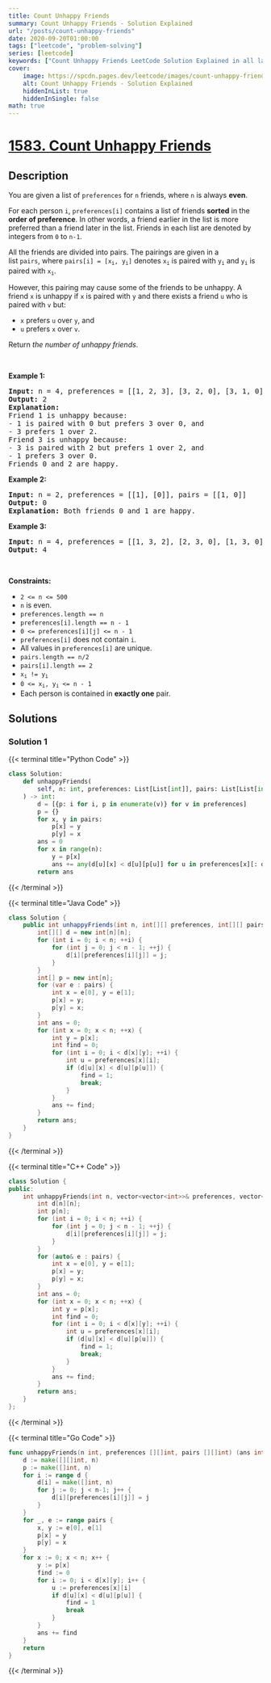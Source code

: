 ```yaml
---
title: Count Unhappy Friends
summary: Count Unhappy Friends - Solution Explained
url: "/posts/count-unhappy-friends"
date: 2020-09-20T01:00:00
tags: ["leetcode", "problem-solving"]
series: [leetcode]
keywords: ["Count Unhappy Friends LeetCode Solution Explained in all languages", "1583", "leetcode question 1583", "Count Unhappy Friends", "LeetCode", "leetcode solution in Python3 C++ Java Go PHP Ruby Swift TypeScript Rust C# JavaScript C", "GeeksforGeeks", "InterviewBit", "Coding Ninjas", "HackerRank", "HackerEarth", "CodeChef", "TopCoder", "AlgoExpert", "freeCodeCamp", "Codeforces", "GitHub", "AtCoder", "Samir Paul"]
cover:
    image: https://spcdn.pages.dev/leetcode/images/count-unhappy-friends.webp
    alt: Count Unhappy Friends - Solution Explained
    hiddenInList: true
    hiddenInSingle: false
math: true
---
```



# [1583. Count Unhappy Friends](https://leetcode.com/problems/count-unhappy-friends)


## Description

<p>You are given a list of&nbsp;<code>preferences</code>&nbsp;for&nbsp;<code>n</code>&nbsp;friends, where <code>n</code> is always <strong>even</strong>.</p>

<p>For each person <code>i</code>,&nbsp;<code>preferences[i]</code>&nbsp;contains&nbsp;a list of friends&nbsp;<strong>sorted</strong> in the <strong>order of preference</strong>. In other words, a friend earlier in the list is more preferred than a friend later in the list.&nbsp;Friends in&nbsp;each list are&nbsp;denoted by integers from <code>0</code> to <code>n-1</code>.</p>

<p>All the friends are divided into pairs.&nbsp;The pairings are&nbsp;given in a list&nbsp;<code>pairs</code>,&nbsp;where <code>pairs[i] = [x<sub>i</sub>, y<sub>i</sub>]</code> denotes <code>x<sub>i</sub></code>&nbsp;is paired with <code>y<sub>i</sub></code> and <code>y<sub>i</sub></code> is paired with <code>x<sub>i</sub></code>.</p>

<p>However, this pairing may cause some of the friends to be unhappy.&nbsp;A friend <code>x</code>&nbsp;is unhappy if <code>x</code>&nbsp;is paired with <code>y</code>&nbsp;and there exists a friend <code>u</code>&nbsp;who&nbsp;is paired with <code>v</code>&nbsp;but:</p>

<ul>
	<li><code>x</code>&nbsp;prefers <code>u</code>&nbsp;over <code>y</code>,&nbsp;and</li>
	<li><code>u</code>&nbsp;prefers <code>x</code>&nbsp;over <code>v</code>.</li>
</ul>

<p>Return <em>the number of unhappy friends</em>.</p>

<p>&nbsp;</p>
<p><strong class="example">Example 1:</strong></p>

<pre>
<strong>Input:</strong> n = 4, preferences = [[1, 2, 3], [3, 2, 0], [3, 1, 0], [1, 2, 0]], pairs = [[0, 1], [2, 3]]
<strong>Output:</strong> 2
<strong>Explanation:</strong>
Friend 1 is unhappy because:
- 1 is paired with 0 but prefers 3 over 0, and
- 3 prefers 1 over 2.
Friend 3 is unhappy because:
- 3 is paired with 2 but prefers 1 over 2, and
- 1 prefers 3 over 0.
Friends 0 and 2 are happy.
</pre>

<p><strong class="example">Example 2:</strong></p>

<pre>
<strong>Input:</strong> n = 2, preferences = [[1], [0]], pairs = [[1, 0]]
<strong>Output:</strong> 0
<strong>Explanation:</strong> Both friends 0 and 1 are happy.
</pre>

<p><strong class="example">Example 3:</strong></p>

<pre>
<strong>Input:</strong> n = 4, preferences = [[1, 3, 2], [2, 3, 0], [1, 3, 0], [0, 2, 1]], pairs = [[1, 3], [0, 2]]
<strong>Output:</strong> 4
</pre>

<p>&nbsp;</p>
<p><strong>Constraints:</strong></p>

<ul>
	<li><code>2 &lt;= n &lt;= 500</code></li>
	<li><code>n</code>&nbsp;is even.</li>
	<li><code>preferences.length&nbsp;== n</code></li>
	<li><code>preferences[i].length&nbsp;== n - 1</code></li>
	<li><code>0 &lt;= preferences[i][j] &lt;= n - 1</code></li>
	<li><code>preferences[i]</code>&nbsp;does not contain <code>i</code>.</li>
	<li>All values in&nbsp;<code>preferences[i]</code>&nbsp;are unique.</li>
	<li><code>pairs.length&nbsp;== n/2</code></li>
	<li><code>pairs[i].length&nbsp;== 2</code></li>
	<li><code>x<sub>i</sub> != y<sub>i</sub></code></li>
	<li><code>0 &lt;= x<sub>i</sub>, y<sub>i</sub>&nbsp;&lt;= n - 1</code></li>
	<li>Each person is contained in <strong>exactly one</strong> pair.</li>
</ul>

## Solutions

### Solution 1

<!-- tabs:start -->

{{< terminal title="Python Code" >}}
```python
class Solution:
    def unhappyFriends(
        self, n: int, preferences: List[List[int]], pairs: List[List[int]]
    ) -> int:
        d = [{p: i for i, p in enumerate(v)} for v in preferences]
        p = {}
        for x, y in pairs:
            p[x] = y
            p[y] = x
        ans = 0
        for x in range(n):
            y = p[x]
            ans += any(d[u][x] < d[u][p[u]] for u in preferences[x][: d[x][y]])
        return ans
```
{{< /terminal >}}

{{< terminal title="Java Code" >}}
```java
class Solution {
    public int unhappyFriends(int n, int[][] preferences, int[][] pairs) {
        int[][] d = new int[n][n];
        for (int i = 0; i < n; ++i) {
            for (int j = 0; j < n - 1; ++j) {
                d[i][preferences[i][j]] = j;
            }
        }
        int[] p = new int[n];
        for (var e : pairs) {
            int x = e[0], y = e[1];
            p[x] = y;
            p[y] = x;
        }
        int ans = 0;
        for (int x = 0; x < n; ++x) {
            int y = p[x];
            int find = 0;
            for (int i = 0; i < d[x][y]; ++i) {
                int u = preferences[x][i];
                if (d[u][x] < d[u][p[u]]) {
                    find = 1;
                    break;
                }
            }
            ans += find;
        }
        return ans;
    }
}
```
{{< /terminal >}}

{{< terminal title="C++ Code" >}}
```cpp
class Solution {
public:
    int unhappyFriends(int n, vector<vector<int>>& preferences, vector<vector<int>>& pairs) {
        int d[n][n];
        int p[n];
        for (int i = 0; i < n; ++i) {
            for (int j = 0; j < n - 1; ++j) {
                d[i][preferences[i][j]] = j;
            }
        }
        for (auto& e : pairs) {
            int x = e[0], y = e[1];
            p[x] = y;
            p[y] = x;
        }
        int ans = 0;
        for (int x = 0; x < n; ++x) {
            int y = p[x];
            int find = 0;
            for (int i = 0; i < d[x][y]; ++i) {
                int u = preferences[x][i];
                if (d[u][x] < d[u][p[u]]) {
                    find = 1;
                    break;
                }
            }
            ans += find;
        }
        return ans;
    }
};
```
{{< /terminal >}}

{{< terminal title="Go Code" >}}
```go
func unhappyFriends(n int, preferences [][]int, pairs [][]int) (ans int) {
	d := make([][]int, n)
	p := make([]int, n)
	for i := range d {
		d[i] = make([]int, n)
		for j := 0; j < n-1; j++ {
			d[i][preferences[i][j]] = j
		}
	}
	for _, e := range pairs {
		x, y := e[0], e[1]
		p[x] = y
		p[y] = x
	}
	for x := 0; x < n; x++ {
		y := p[x]
		find := 0
		for i := 0; i < d[x][y]; i++ {
			u := preferences[x][i]
			if d[u][x] < d[u][p[u]] {
				find = 1
				break
			}
		}
		ans += find
	}
	return
}
```
{{< /terminal >}}

<!-- tabs:end -->

<!-- end -->

